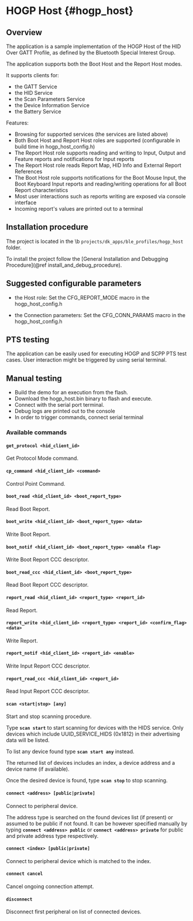 HOGP Host {#hogp_host}
===================================

## Overview

The application is a sample implementation of the HOGP Host of the HID Over GATT Profile,
as defined by the Bluetooth Special Interest Group.

The application supports both the Boot Host and the Report Host modes.

It supports clients for:
- the GATT Service
- the HID Service
- the Scan Parameters Service
- the Device Information Service
- the Battery Service

Features:

- Browsing for supported services (the services are listed above)
- Both Boot Host and Report Host roles are supported (configurable in build time in hogp_host_config.h)
- The Report Host role supports reading and writing to Input, Output and Feature reports and notifications
  for Input reports
- The Report Host role reads Report Map, HID Info and External Report References
- The Boot Host role supports notifications for the Boot Mouse Input, the Boot Keyboard Input reports and
  reading/writing operations for all Boot Report characteristics
- Most user interactions such as reports writing are exposed via console interface
- Incoming report's values are printed out to a terminal

## Installation procedure

The project is located in the \b `projects/dk_apps/ble_profiles/hogp_host` folder.

To install the project follow the [General Installation and Debugging Procedure](@ref install_and_debug_procedure).

## Suggested configurable parameters

- the Host role:
  Set the CFG_REPORT_MODE macro in the hogp_host_config.h

- the Connection parameters:
  Set the CFG_CONN_PARAMS macro in the hogp_host_config.h

## PTS testing

The application can be easily used for executing HOGP and SCPP PTS test cases.
User interaction might be triggered by using serial terminal.

## Manual testing

- Build the demo for an execution from the flash.
- Download the hogp_host.bin binary to flash and execute.
- Connect with the serial port terminal.
- Debug logs are printed out to the console
- In order to trigger commands, connect serial terminal

### Available commands

#### `get_protocol <hid_client_id>`

Get Protocol Mode command.

#### `cp_command <hid_client_id> <command>`

Control Point Command.

#### `boot_read <hid_client_id> <boot_report_type>`

Read Boot Report.

#### `boot_write <hid_client_id> <boot_report_type> <data>`

Write Boot Report.

#### `boot_notif <hid_client_id> <boot_report_type> <enable flag>`

Write Boot Report CCC descriptor.

#### `boot_read_ccc <hid_client_id> <boot_report_type>`

Read Boot Report CCC descriptor.

#### `report_read <hid_client_id> <report_type> <report_id>`

Read Report.

#### `report_write <hid_client_id> <report_type> <report_id> <confirm_flag> <data>`

Write Report.

#### `report_notif <hid_client_id> <report_id> <enable>`

Write Input Report CCC descriptor.

#### `report_read_ccc <hid_client_id> <report_id>`

Read Input Report CCC descriptor.

#### `scan <start|stop> [any]`

Start and stop scanning procedure.

Type <b>`scan start`</b> to start scanning for devices with the HIDS service. Only devices which
include UUID_SERVICE_HIDS (0x1812) in their advertising data will be listed.

To list any device found type <b>`scan start any`</b> instead.

The returned list of devices includes an index, a device address and a device name (if available).

Once the desired device is found, type <b>`scan stop`</b> to stop scanning.

#### `connect <address> [public|private]`

Connect to peripheral device.

The address type is searched on the found devices list (if present) or assumed to be public if not
found. It can be however specified manually by typing <b>`connect <address> public`</b> or
<b>`connect <address> private`</b> for public and private address type respectively.

#### `connect <index> [public|private]`

Connect to peripheral device which is matched to the index.

#### `connect cancel`

Cancel ongoing connection attempt.

#### `disconnect`

Disconnect first peripheral on list of connected devices.

